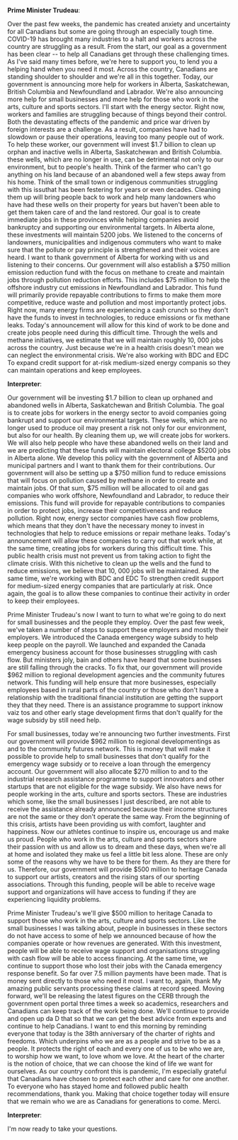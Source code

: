 

**Prime Minister Trudeau**:

Over the past few weeks, the pandemic has created anxiety and uncertainty for all Canadians but some are going through an especially tough time.
COVID-19 has brought many industries to a halt and workers across the country are struggling as a result.
From the start, our goal as a government has been clear -- to help all Canadians get through these challenging times.
As I've said many times before, we're here to support you, to lend you a helping hand when you need it most.
Across the country, Canadians are standing shoulder to shoulder and we're all in this together.
Today, our government is announcing more help for workers in Alberta, Saskatchewan, British Columbia and Newfoundland and Labrador.
We're also announcing more help for small businesses and more help for those who work in the arts, culture and sports sectors.
I'll start with the energy sector.
Right now, workers and families are struggling because of things beyond their control.
Both the devastating effects of the pandemic and price war driven by foreign interests are a challenge.
As a result, companies have had to slowdown or pause their operations, leaving too many people out of work.
To help these worker, our government will invest $1.7 billion to clean up orphan and inactive wells in Alberta, Saskatchewan and British Columbia.
these wells, which are no longer in use, can be detrimental not only to our environment, but to people's health.
Think of the farmer who can't go anything on his land because of an abandoned well a few steps away from his home.
Think of the small town or indigenous communities struggling with this issuthat has been festering for years or even decades.
Cleaning them up will bring people back to work and help many landowners who have had these wells on their property for years but haven't been able to get them taken care of and the land restored.
Our goal is to create immediate jobs in these provinces while helping companies avoid bankruptcy and supporting our environmental targets.
In Alberta alone, these investments will maintain 5200 jobs.
We listened to the concerns of landowners, municipalities and indigenous commuters who want to make sure that the pollute or pay principle is strengthened and their voices are heard.
I want to thank government of Alberta for working with us and listening to their concerns.
Our government will also establish a $750 million emission reduction fund with the focus on methane to create and maintain jobs through pollution reduction efforts.
This includes $75 million to help the offshore industry cut emissions in Newfoundland and Labrador.
This fund will primarily provide repayable contributions to firms to make them more competitive, reduce waste and pollution and most importantly protect jobs.
Right now, many energy firms are experiencing a cash crunch so they don't have the funds to invest in technologies, to reduce emissions or fix methane leaks.
Today's announcement will allow for this kind of work to be done and create jobs people need during this difficult time.
Through the wells and methane initiatives, we estimate that we will maintain roughly 10, 000 jobs across the country.
Just because we're in a health crisis doesn't mean we can neglect the environmental crisis.
We're also working with BDC and EDC To expand credit support for at-risk medium-sized energy companis so they can maintain operations and keep employees.




**Interpreter**:

Our government will be investing $1.7 billion to clean up orphaned and abandoned wells in Alberta, Saskatchewan and British Columbia.
The goal is to create jobs for workers in the energy sector to avoid companies going bankrupt and support our environmental targets.
These wells, which are no longer used to produce oil may present a risk not only for our environment, but also for our health.
By cleaning them up, we will create jobs for workers.
We will also help people who have these abandoned wells on their land and we are predicting that these funds will maintain electoral college $5200 jobs in Alberta alone.
We develop this policy with the government of Alberta and municipal partners and I want to thank them for their contributions.
Our government will also be setting up a $750 million fund to reduce emissions that will focus on pollution caused by methane in order to create and maintain jobs.
Of that sum, $75 million will be allocated to oil and gas companies who work offshore, Newfoundland and Labrador, to reduce their emissions.
This fund will provide for repayable contributions to companies in order to protect jobs, increase their competitiveness and reduce pollution.
Right now, energy sector companies have cash flow problems, which means that they don't have the necessary money to invest in technologies that help to reduce emissions or repair methane leaks.
Today's announcement will allow these companies to carry out that work while, at the same time, creating jobs for workers during this difficult time.
This public health crisis must not prevent us from taking action to fight the climate crisis.
With this nichetive to clean up the wells and the fund to reduce emissions, we believe that 10, 000 jobs will be maintained.
At the same time, we're working with BDC and EDC To strengthen credit support for medium-sized energy companies that are particularly at risk.
Once again, the goal is to allow these companies to continue their activity in order to keep their employees.



Prime Minister Trudeau's now I want to turn to what we're going to do next for small businesses and the people they employ.
Over the past few week, we've taken a number of steps to support these employers and mostly their employers.
We introduced the Canada emergency wage subsidy to help keep people on the payroll.
We launched and expanded the Canada emergency business account for those businesses struggling with cash flow.
But ministers joly, bain and others have heard that some businesses are still falling through the cracks.
To fix that, our government will provide $962 million to regional development agencies and the community futures network.
This funding will help ensure that more businesses, especially employees based in rural parts of the country or those who don't have a relationship with the traditional financial institution are getting the support they that they need.
There is an assistance programme to support inknow vaiz tos and other early stage development firms that don't qualify for the wage subsidy by still need help.



For small businesses, today we're announcing two further investments.
First our government will provide $962 million to regional developmentings as and to the community futures network.
This is money that will make it possible to provide help to small businesses that don't qualify for the emergency wage subsidy or to receive a loan through the emergency account.
Our government will also allocate $270 million to  and to the industrial research assistance programme to support innovators and other startups that are not eligible for the wage subsidy.
We also have news for people working in the arts, culture and sports sectors.
These are industries which some, like the small businesses I just described, are not able to receive the assistance already announced because their income structures are not the same or they don't operate the same way.
From the beginning of this crisis, artists have been providing us with comfort, laughter and happiness.
Now our athletes continue to inspire us, encourage us and make us proud.
People who work in the arts, culture and sports sectors share their passion with us and allow us to dream and these days, when we're all at home and isolated they make us feel a little bit less alone.
These are only some of the reasons why we have to be there for them.
As they are there for us. Therefore, our government will provide $500 million to heritage Canada to support our artists, creators and the rising stars of our sporting associations.
Through this funding, people will be able to receive wage support and organizations will have access to funding if they are experiencing liquidity problems.



Prime Minister Trudeau's we'll give $500 million to heritage Canada to support those who work in the arts, culture and sports sectors.
Like the small businesses I was talking about, people in businesses in these sectors do not have access to some of help we announced because of how the companies operate or how revenues are generated.
With this investment, people will be able to receive wage support and organisations struggling with cash flow will be able to access financing.
At the same time, we continue to support those who lost their jobs with the Canada emergency response benefit.
So far over 7.5 million payments have been made.
That is money sent directly to those who need it most.
I want to, again, thank My amazing public servants processing these claims at record speed.
Moving forward, we'll be releasing the latest figures on the CERB through the government open portal three times a week so academics, researchers and Canadians can keep track of the work being done.
We'll continue to provide and open up da D that so that we can get the best advice from experts and continue to help Canadians.
I want to end this morning by reminding everyone that today is the 38th anniversary of the charter of rights and freedoms.
Which underpins who we are as a people and strive to be as a people.
It protects the right of each and every one of us to be who we are, to worship how we want, to love whom we love.
At the heart of the charter is the notion of choice, that we can choose the kind of life we want for ourselves.
As our country confront this is pandemic, I'm especially grateful that Canadians have chosen to protect each other and care for one another.
To everyone who has stayed home and followed public health recommendations, thank you.
Making that choice together today will ensure that we remain who we are as Canadians for generations to come.
Merci.




**Interpreter**:

I'm now ready to take your questions.
